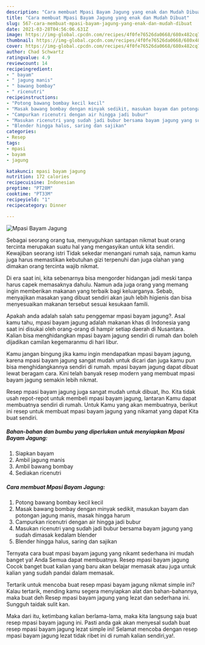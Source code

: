 ```yaml
---
description: "Cara membuat Mpasi Bayam Jagung yang enak dan Mudah Dibuat"
title: "Cara membuat Mpasi Bayam Jagung yang enak dan Mudah Dibuat"
slug: 567-cara-membuat-mpasi-bayam-jagung-yang-enak-dan-mudah-dibuat
date: 2021-03-28T04:56:06.631Z
image: https://img-global.cpcdn.com/recipes/4f0fe76526da0668/680x482cq70/mpasi-bayam-jagung-foto-resep-utama.jpg
thumbnail: https://img-global.cpcdn.com/recipes/4f0fe76526da0668/680x482cq70/mpasi-bayam-jagung-foto-resep-utama.jpg
cover: https://img-global.cpcdn.com/recipes/4f0fe76526da0668/680x482cq70/mpasi-bayam-jagung-foto-resep-utama.jpg
author: Chad Schwartz
ratingvalue: 4.9
reviewcount: 14
recipeingredient:
- " bayam"
- " jagung manis"
- " bawang bombay"
- " ricenutri"
recipeinstructions:
- "Potong bawang bombay kecil kecil"
- "Masak bawang bombay dengan minyak sedikit, masukan bayam dan potongan jagung manis, masak hingga harum"
- "Campurkan ricenutri dengan air hingga jadi bubur"
- "Masukan ricenutri yang sudah jadi bubur bersama bayam jagung yang sudah dimasak kedalam blender"
- "Blender hingga halus, saring dan sajikan"
categories:
- Resep
tags:
- mpasi
- bayam
- jagung

katakunci: mpasi bayam jagung 
nutrition: 172 calories
recipecuisine: Indonesian
preptime: "PT28M"
cooktime: "PT33M"
recipeyield: "1"
recipecategory: Dinner

---
```



![Mpasi Bayam Jagung](https://img-global.cpcdn.com/recipes/4f0fe76526da0668/680x482cq70/mpasi-bayam-jagung-foto-resep-utama.jpg)

Sebagai seorang orang tua, menyuguhkan santapan nikmat buat orang tercinta merupakan suatu hal yang mengasyikan untuk kita sendiri. Kewajiban seorang istri Tidak sekedar menangani rumah saja, namun kamu juga harus memastikan kebutuhan gizi terpenuhi dan juga olahan yang dimakan orang tercinta wajib nikmat.

Di era  saat ini, kita sebenarnya bisa mengorder hidangan jadi meski tanpa harus capek memasaknya dahulu. Namun ada juga orang yang memang ingin memberikan makanan yang terbaik bagi keluarganya. Sebab, menyajikan masakan yang dibuat sendiri akan jauh lebih higienis dan bisa menyesuaikan makanan tersebut sesuai kesukaan famili. 



Apakah anda adalah salah satu penggemar mpasi bayam jagung?. Asal kamu tahu, mpasi bayam jagung adalah makanan khas di Indonesia yang saat ini disukai oleh orang-orang di hampir setiap daerah di Nusantara. Kalian bisa menghidangkan mpasi bayam jagung sendiri di rumah dan boleh dijadikan camilan kegemaranmu di hari libur.

Kamu jangan bingung jika kamu ingin mendapatkan mpasi bayam jagung, karena mpasi bayam jagung sangat mudah untuk dicari dan juga kamu pun bisa menghidangkannya sendiri di rumah. mpasi bayam jagung dapat dibuat lewat beragam cara. Kini telah banyak resep modern yang membuat mpasi bayam jagung semakin lebih nikmat.

Resep mpasi bayam jagung juga sangat mudah untuk dibuat, lho. Kita tidak usah repot-repot untuk membeli mpasi bayam jagung, lantaran Kamu dapat membuatnya sendiri di rumah. Untuk Kamu yang akan membuatnya, berikut ini resep untuk membuat mpasi bayam jagung yang nikamat yang dapat Kita buat sendiri.

<!--inarticleads1-->

##### Bahan-bahan dan bumbu yang diperlukan untuk menyiapkan Mpasi Bayam Jagung:

1. Siapkan  bayam
1. Ambil  jagung manis
1. Ambil  bawang bombay
1. Sediakan  ricenutri




<!--inarticleads2-->

##### Cara membuat Mpasi Bayam Jagung:

1. Potong bawang bombay kecil kecil
1. Masak bawang bombay dengan minyak sedikit, masukan bayam dan potongan jagung manis, masak hingga harum
1. Campurkan ricenutri dengan air hingga jadi bubur
1. Masukan ricenutri yang sudah jadi bubur bersama bayam jagung yang sudah dimasak kedalam blender
1. Blender hingga halus, saring dan sajikan




Ternyata cara buat mpasi bayam jagung yang nikamt sederhana ini mudah banget ya! Anda Semua dapat membuatnya. Resep mpasi bayam jagung Cocok banget buat kalian yang baru akan belajar memasak atau juga untuk kalian yang sudah pandai dalam memasak.

Tertarik untuk mencoba buat resep mpasi bayam jagung nikmat simple ini? Kalau tertarik, mending kamu segera menyiapkan alat dan bahan-bahannya, maka buat deh Resep mpasi bayam jagung yang lezat dan sederhana ini. Sungguh taidak sulit kan. 

Maka dari itu, ketimbang kalian berlama-lama, maka kita langsung saja buat resep mpasi bayam jagung ini. Pasti anda gak akan menyesal sudah buat resep mpasi bayam jagung lezat simple ini! Selamat mencoba dengan resep mpasi bayam jagung lezat tidak ribet ini di rumah kalian sendiri,ya!.

